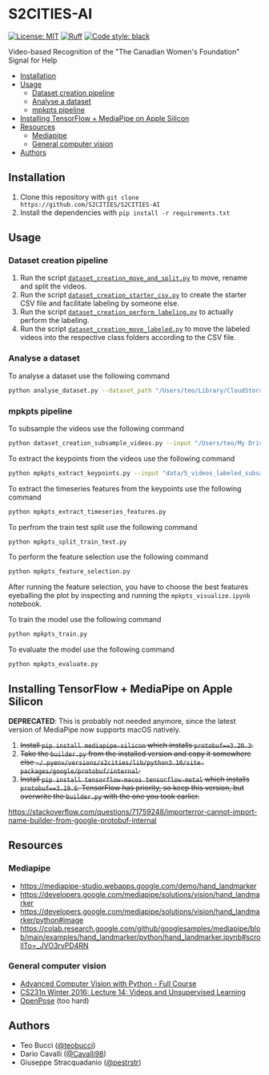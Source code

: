 <!-- omit from toc -->
# S2CITIES-AI
[![License: MIT](https://img.shields.io/badge/license-MIT-green)](LICENSE)
[![Ruff](https://img.shields.io/endpoint?url=https://raw.githubusercontent.com/charliermarsh/ruff/main/assets/badge/v2.json)](https://github.com/astral-sh/ruff)
[![Code style: black](https://img.shields.io/badge/code%20style-black-black)](https://github.com/psf/black)

Video-based Recognition of the "The Canadian Women's Foundation" Signal for Help

- [Installation](#installation)
- [Usage](#usage)
  - [Dataset creation pipeline](#dataset-creation-pipeline)
  - [Analyse a dataset](#analyse-a-dataset)
  - [mpkpts pipeline](#mpkpts-pipeline)
- [Installing TensorFlow + MediaPipe on Apple Silicon](#installing-tensorflow--mediapipe-on-apple-silicon)
- [Resources](#resources)
  - [Mediapipe](#mediapipe)
  - [General computer vision](#general-computer-vision)
- [Authors](#authors)

## Installation

1. Clone this repository with `git clone https://github.com/S2CITIES/S2CITIES-AI`
2. Install the dependencies with `pip install -r requirements.txt`

## Usage

### Dataset creation pipeline

1. Run the script [`dataset_creation_move_and_split.py`](./dataset_creation_move_and_split.py) to move, rename and split the videos.
2. Run the script [`dataset_creation_starter_csv.py`](./dataset_creation_starter_csv.py) to create the starter CSV file and facilitate labeling by someone else.
3. Run the script [`dataset_creation_perform_labeling.py`](./dataset_creation_perform_labeling.py) to actually perform the labeling.
4. Run the script [`dataset_creation_move_labeled.py`](./dataset_creation_move_labeled.py) to move the labeled videos into the respective class folders according to the CSV file.

### Analyse a dataset

To analyse a dataset use the following command

```bash
python analyse_dataset.py --dataset_path "/Users/teo/Library/CloudStorage/OneDrive-PolitecnicodiMilano/ASP/S2Cities/S2C - Machine Learning/Dataset/S2Cities_Dataset_Collection"
```

### mpkpts pipeline

To subsample the videos use the following command

```bash
python dataset_creation_subsample_videos.py --input "/Users/teo/My Drive (s2cities.project@gmail.com)/DRIVE S2CITIES/Artificial Intelligence/SFH_Dataset_S2CITIES/SFH_Dataset_S2CITIES_raw_extended_negatives" --output "data/5_videos_labeled_subsampled"
```

To extract the keypoints from the videos use the following command

```bash
python mpkpts_extract_keypoints.py --input "data/5_videos_labeled_subsampled" --output "data/6_features_extracted"
```

To extract the timeseries features from the keypoints use the following command

```bash
python mpkpts_extract_timeseries_features.py
```

To perfrom the train test split use the following command

```bash
python mpkpts_split_train_test.py
```

To perform the feature selection use the following command

```bash
python mpkpts_feature_selection.py
```

After running the feature selection, you have to choose the best features eyeballing the plot by inspecting and running the `mpkpts_visualize.ipynb` notebook.

To train the model use the following command

```bash
python mpkpts_train.py
```

To evaluate the model use the following command

```bash
python mpkpts_evaluate.py
```



## Installing TensorFlow + MediaPipe on Apple Silicon

**DEPRECATED**: This is probably not needed anymore, since the latest version of MediaPipe now supports macOS natively.

1. ~~Install `pip install mediapipe-silicon` which installs `protobuf==3.20.3`.~~
2. ~~Take the `builder.py` from the installed version and copy it somewhere else `~/.pyenv/versions/s2cities/lib/python3.10/site-packages/google/protobuf/internal`.~~
3. ~~Install `pip install tensorflow-macos tensorflow-metal` which installs `protobuf==3.19.6`. TensorFlow has priority, so keep this version, but overwrite the `builder.py` with the one you took earlier.~~

https://stackoverflow.com/questions/71759248/importerror-cannot-import-name-builder-from-google-protobuf-internal

## Resources

### Mediapipe

- https://mediapipe-studio.webapps.google.com/demo/hand_landmarker
- https://developers.google.com/mediapipe/solutions/vision/hand_landmarker
- https://developers.google.com/mediapipe/solutions/vision/hand_landmarker/python#image
- https://colab.research.google.com/github/googlesamples/mediapipe/blob/main/examples/hand_landmarker/python/hand_landmarker.ipynb#scrollTo=_JVO3rvPD4RN

### General computer vision

- [Advanced Computer Vision with Python - Full Course](https://www.youtube.com/watch?v=01sAkU_NvOY)
- [CS231n Winter 2016: Lecture 14: Videos and Unsupervised Learning](https://www.youtube.com/watch?v=ekyBklxwQMU)
- [OpenPose](https://github.com/CMU-Perceptual-Computing-Lab/openpose) (too hard)

## Authors

- Teo Bucci ([@teobucci](https://github.com/teobucci))
- Dario Cavalli ([@Cavalli98](https://github.com/Cavalli98))
- Giuseppe Stracquadanio ([@pestrstr](https://github.com/pestrstr))
